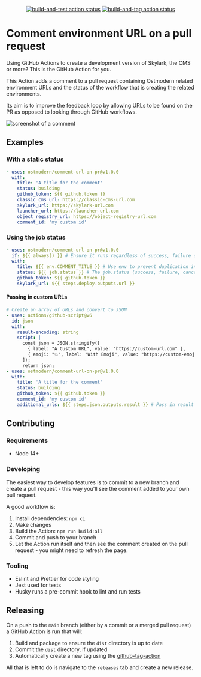 <p align="center">
  <a href="https://github.com/ostmodern/comment-url-on-pr/actions/workflows/all_build-and-test.yml"><img alt="build-and-test action status" src="https://github.com/ostmodern/comment-url-on-pr/actions/workflows/all_build-and-test.yml/badge.svg"></a>
  <a href="https://github.com/ostmodern/comment-url-on-pr/actions/workflows/main_build-and-tag.yml"><img alt="build-and-tag action status" src="https://github.com/ostmodern/comment-url-on-pr/actions/workflows/main_build-and-tag.yml/badge.svg"></a>
</p>

# Comment environment URL on a pull request

Using GitHub Actions to create a development version of Skylark, the CMS or more? This is the GitHub Action for you.

This Action adds a comment to a pull request containing Ostmodern related environment URLs and the status of the workflow that is creating the related environments.

Its aim is to improve the feedback loop by allowing URLs to be found on the PR as opposed to looking through GitHub workflows.

![screenshot of a comment](https://user-images.githubusercontent.com/17385115/130422773-16195b94-1360-4edc-99a9-91399c1e4f9b.png)

## Examples

### With a static status

```yaml
- uses: ostmodern/comment-url-on-pr@v1.0.0
  with:
    title: 'A title for the comment'
    status: building
    github_token: ${{ github.token }}
    classic_cms_url: https://classic-cms-url.com
    skylark_url: https://skylark-url.com
    launcher_url: https://launcher-url.com
    object_registry_url: https://object-registry-url.com
    comment_id: 'my custom id'
```

### Using the job status

```yaml
- uses: ostmodern/comment-url-on-pr@v1.0.0
  if: ${{ always() }} # Ensure it runs regardless of success, failure or cancel
  with:
    title: ${{ env.COMMENT_TITLE }} # Use env to prevent duplication in the same workflow
    status: ${{ job.status }} # The job.status (success, failure, cancelled) are valid
    github_token: ${{ github.token }}
    skylark_url: ${{ steps.deploy.outputs.url }}
```

#### Passing in custom URLs
```yaml
# Create an array of URLs and convert to JSON
- uses: actions/github-script@v6
  id: json
  with:
    result-encoding: string
    script: |
      const json = JSON.stringify([
        { label: "A Custom URL", value: "https://custom-url.com" },
        { emoji: "💥", label: "With Emoji", value: "https://custom-emoji-url.com" }
      ]);
      return json;
- uses: ostmodern/comment-url-on-pr@v1.0.0
  with:
    title: 'A title for the comment'
    status: building
    github_token: ${{ github.token }}
    comment_id: 'my custom id'
    additional_urls: ${{ steps.json.outputs.result }} # Pass in result of previous step
```

## Contributing

### Requirements

- Node 14+

### Developing

The easiest way to develop features is to commit to a new branch and create a pull request - this way you'll see the comment added to your own pull request.

A good workflow is:

1. Install dependencies: `npm ci`
2. Make changes
3. Build the Action: `npm run build:all`
4. Commit and push to your branch
5. Let the Action run itself and then see the comment created on the pull request - you might need to refresh the page.

### Tooling

- Eslint and Prettier for code styling
- Jest used for tests
- Husky runs a pre-commit hook to lint and run tests

## Releasing

On a push to the `main` branch (either by a commit or a merged pull request) a GitHub Action is run that will:

1. Build and package to ensure the `dist` directory is up to date
2. Commit the `dist` directory, if updated
3. Automatically create a new tag using the [github-tag-action](https://github.com/anothrNick/github-tag-action/releases)

All that is left to do is navigate to the `releases` tab and create a new release.
